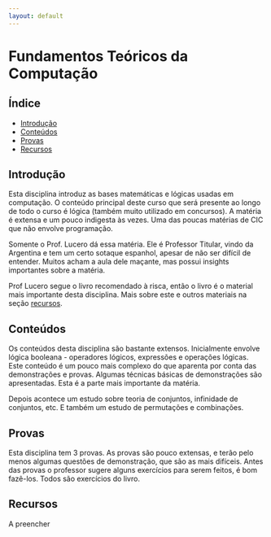 ```yaml
---
layout: default
---
```


# Fundamentos Teóricos da Computação

## Índice
- [Introdução](#intro)
- [Conteúdos](#conteudos)
- [Provas](#provas)
- [Recursos](#recursos)

## [](#intro)Introdução

Esta disciplina introduz as bases matemáticas e lógicas usadas em computação. O conteúdo principal deste curso que será presente ao longo de todo o curso é lógica (também muito utilizado em concursos). A matéria é extensa e um pouco indigesta às vezes. Uma das poucas matérias de CIC que não envolve programação.

Somente o Prof. Lucero dá essa matéria. Ele é Professor Titular, vindo da Argentina e tem um certo sotaque espanhol, apesar de não ser difícil de entender. Muitos acham a aula dele maçante, mas possui insights importantes sobre a matéria.

Prof Lucero segue o livro recomendado à risca, então o livro é o material mais importante desta disciplina. Mais sobre este e outros materiais na seção [recursos](#recursos).

## [](#conteudos)Conteúdos

Os conteúdos desta disciplina são bastante extensos. Inicialmente envolve lógica booleana - operadores lógicos, expressões e operações lógicas. Este conteúdo é um pouco mais complexo do que aparenta por conta das demonstrações e provas. Algumas técnicas básicas de demonstrações são apresentadas. Esta é a parte mais importante da matéria.

Depois acontece um estudo sobre teoria de conjuntos, infinidade de conjuntos, etc. E também um estudo de permutações e combinações.

## [](#provas)Provas

Esta disciplina tem 3 provas. As provas são pouco extensas, e terão pelo menos algumas questões de demonstração, que são as mais difíceis. Antes das provas o professor sugere alguns exercícios para serem feitos, é bom fazê-los. Todos são exercícios do livro.

## [](#recursos)Recursos

A preencher